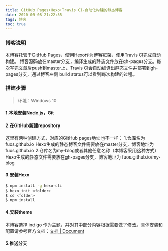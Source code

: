 ```yaml
---
title: GitHub Pages+Hexo+Travis CI-自动化构建的静态博客
date: 2020-06-08 21:22:55
tags: 博客
toc: true
---
```


### 博客说明

本博客托管于GitHub Pages，使用Hexo作为博客框架，使用Travis CI完成自动构建。
博客源码放在master分支，编译生成的静态文件放在gh-pages分支。每次写完文章后push到master上，Travis CI会自动编译出静态文件并部署到gh-pages分支，通过博客左侧 build status可以看到每次构建的过程。

### 搭建步骤

>环境：Windows 10

#### 1.本地安装Node.js，Git

#### 2.在GitHub新建repository
这里有两种创建方式，对应的GitHub pages地址也不一样：
1.仓库名为fuos.github.io
Hexo生成的静态博客文件需要放在master分支，博客地址为 fuos.github.io
2.仓库名为my-blog或者其他任意名称（本博客采用这种方式）
Hexo生成的静态文件需要放在gh-pages分支，博客地址为 fuos.github.io/my-blog
#### 3.安装Hexo

``` bash
$ npm install -g hexo-cli
$ hexo init <folder>
$ cd <folder>
$ npm install
```

#### 4.安装theme

本博客选择 indigo 作为主题，并对其中部分内容根据需要做了修改。具体安装和配置请参考官方文档：[文档 | Document](https://github.com/yscoder/hexo-theme-indigo/wiki)

#### 5.推送分支



